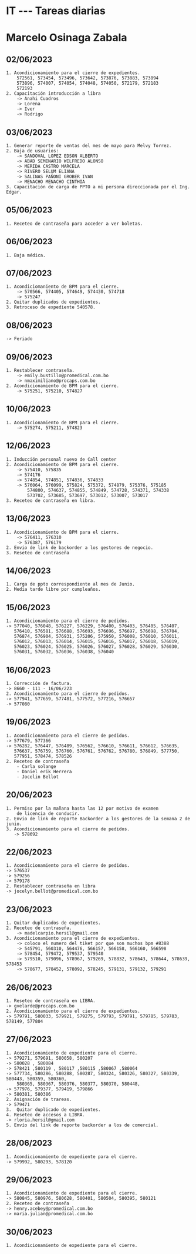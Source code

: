 # IT --- Tareas diarias
# Marcelo Osinaga Zabala
## 02/06/2023
    1. Acondicionamiento para el cierre de expedientes.
        572561, 573454, 573496, 573642, 573876, 573883, 573894
        573896, 574007, 574054, 574048, 574050, 572179, 572183
        572193
    2. Capacitación introducción a libra
        -> Anahi Cuadros
        -> Lorena
        -> Iver
        -> Rodrigo 
## 03/06/2023
    1. Generar reporte de ventas del mes de mayo para Melvy Torrez.
    2. Baja de usuarios:
        -> SANDOVAL LOPEZ EDSON ALBERTO
        -> ABAD SEMINARIO WILFREDO ALONSO
        -> MERIDA CASTRO MARCELA
        -> RIVERO SELUM ELIANA
        -> SALINAS PAÑONI GROBER IVAN
        -> MENACHO MENACHO CINTHIA
    3. Capacitación de carga de PPTO a mi persona direccionada por el Ing. Edgar.
## 05/06/2023
    1. Receteo de contraseña para acceder a ver boletas.
## 06/06/2023
    1. Baja médica.
## 07/06/2023
    1. Acondiciomaniento de BPM para el cierre.
        -> 570566, 574405, 574649, 574430, 574718
        -> 575247
    2. Quitar duplicados de expedientes.
    3. Retroceso de expediente 540578.
## 08/06/2023
    -> Feriado
## 09/06/2023
    1. Restablecer contraseña.
        -> emily.bustillo@promedical.com.bo
        -> nmaximiliano@procaps.com.bo
    2. Acondicionamiento de BPM para el cierre.
        -> 575251, 575210, 574827
## 10/06/2023
    1. Acondicionamiento de BPM para el cierre.
        -> 575274, 575211, 574823
## 12/06/2023
    1. Inducción personal nuevo de Call center
    2. Acondicionamiento de BPM para el cierre.
        -> 575410, 575835
        -> 574176
        -> 574854, 574851, 574836, 574833
        -> 576064, 576099, 575824, 575372, 574879, 575376, 575185
            574800, 574637, 574855, 574849, 574728, 574371, 574338
            573702, 573685, 573697, 573012, 573007, 573017
    3. Receteo de contraseña en libra.
## 13/06/2023
    1. Acondicionamiento de BPM para el cierre.
        -> 576411, 576310
        -> 576387, 576179
    2. Envio de link de backorder a los gestores de negocio.
    3. Reseteo de contraseña 
## 14/06/2023
    1. Carga de ppto correspondiente al mes de Junio. 
    2. Media tarde libre por cumpleaños.
## 15/06/2023
    1. Acondicionamiento para el cierre de pedidos.
    -> 577040, 576048, 576227, 576229, 576400, 576403, 576405, 576407, 
       576410, 576581, 576688, 576693, 576696, 576697, 576698, 576704,
       576874, 576904, 576931, 575206, 575950, 576008, 576010, 576011,
       576012, 576013, 576014, 576015, 576016, 576017, 576018, 576019,
       576023, 576024, 576025, 576026, 576027, 576028, 576029, 576030,
       576031, 576032, 576036, 576038, 576040

## 16/06/2023
    1. Corrección de factura.
    -> 8660 - 111 - 16/06/223
    2. Acondicionamiento para el cierre de pedidos.
    -> 577941, 577659, 577481, 577572, 577216, 576657
    -> 577080
## 19/06/2023
    1. Acondicionamiento para el cierre de pedidos.
    -> 577679, 577366
    -> 576282, 576447, 576489, 576562, 576610, 576611, 576612, 576635,
       576637, 576759, 576760, 576761, 576762, 576780, 576849, 577750, 
       577951, 578474, 578526 
    2. Receteo de contraseña
        - Carla solange
        - Daniel erik Herrera
        - Jocelin Bellot

## 20/06/2023
    1. Permiso por la mañana hasta las 12 por motivo de examen
        de licencia de conducir.
    2. Envio de link de reporte Backorder a los gestores de la semana 2 de junio.
    3. Acondicionamiento para el cierre de pedidos.
       -> 578692
## 22/06/2023
    1. Acondicionamiento para el cierre de pedidos.
    -> 576537
    -> 579256
    -> 579178
    2. Restablecer contraseña en libra
    -> jocelyn.bellot@promedical.com.bo
## 23/06/2023
    1. Quitar duplicados de expedientes.
    2. Receteo de contraseña.
        -> madelcarpio.hersil@gmail.com
    3. Acondicionamiento para el cierre de expedientes.
        -> coloco el numero del tiket por que son muchos bpm #8388
        -> 545791, 560310, 564476, 566157, 566158, 566160, 566598
        -> 578454, 579472, 579537, 579540
        -> 579510, 579096, 578967, 579269, 578832, 578643, 578644, 578639, 578453
        -> 578677, 578452, 578092, 578245, 579131, 579132, 579291
## 26/06/2023
    1. Reseteo de contraseña en LIBRA.
    -> gvelarde@procaps.com.bo
    2. Acondicionamiento para el cierre de expedientes.
    -> 579791, 580033, 579921, 579275, 579793, 579791, 579785, 579783, 578149, 577804  
## 27/06/2023
    1. Acondicionamiento de expediente para el cierre.
    -> 579271, 579691, 580058, 580207
    -> 580028 , 580084 
    -> 578421 ,580119 , 580117 ,580115 ,580067 ,580064 
    -> 577734, 580286, 580288, 580287, 580324, 580326, 580327, 580339, 580443, 580359, 580360, 
        580365, 580367, 580376, 580377, 580370, 580448,
    -> 577976, 579377, 579419, 579866
    -> 580381, 580386
    2. Asignación de trareas.
    -> 579471
    3.  Quitar duplicado de expedientes. 
    4. Reseteo de accesos a LIBRA.
    -> rloria.hersil@gmail.com
    5. Envío del link de reporte backorder a los de comercial. 
## 28/06/2023
    1. Acondicionamiento de expediente para el cierre.
    -> 579992, 580293, 578120
## 29/06/2023
    1. Acondicionamiento de expediente para el cierre.
    -> 580845, 580976, 580628, 580401, 580504, 580395, 580121
    2. Receteo de contraseña
    -> henry.acebey@promedical.com.bo
    -> maria.julian@promedical.com.bo
## 30/06/2023
    1. Acondicionamiento de expediente para el cierre.

